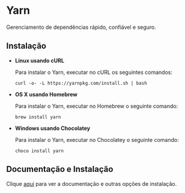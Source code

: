 # Yarn

Gerenciamento de dependências rápido, confiável e seguro.

## Instalação

- **Linux usando cURL**

  Para instalar o Yarn, executar no cURL os seguintes comandos:

  ```
  curl -o- -L https://yarnpkg.com/install.sh | bash
  ```

- **OS X usando Homebrew**

  Para instalar o Yarn, executar no Homebrew o seguinte comando:

  ```
  brew install yarn
  ```

- **Windows usando Chocolatey**

  Para instalar o Yarn, executar no Chocolatey o seguinte comando:

  ```
  choco install yarn
  ```

## Documentação e Instalação

Clique [aqui](https://yarnpkg.com) para ver a documentação e outras opções de instalação.
